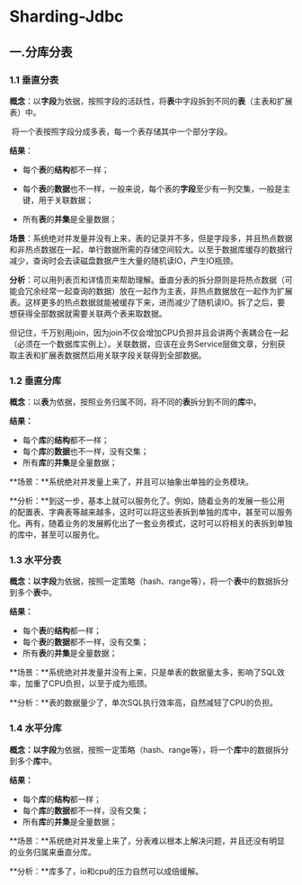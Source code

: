 # Sharding-Jdbc

## 一.分库分表

### 1.1 垂直分表

**概念**：以**字段**为依据，按照字段的活跃性，将**表**中字段拆到不同的**表**（主表和扩展表）中。

​           将一个表按照字段分成多表，每一个表存储其中一个部分字段。

**结果**：

- 每个**表**的**结构**都不一样；

- 每个**表**的**数据**也不一样，一般来说，每个表的**字段**至少有一列交集，一般是主键，用于关联数据；

- 所有**表**的**并集**是全量数据；

**场景**：系统绝对并发量并没有上来，表的记录并不多，但是字段多，并且热点数据和非热点数据在一起，单行数据所需的存储空间较大。以至于数据库缓存的数据行减少，查询时会去读磁盘数据产生大量的随机读IO，产生IO瓶颈。

**分析**：可以用列表页和详情页来帮助理解。垂直分表的拆分原则是将热点数据（可能会冗余经常一起查询的数据）放在一起作为主表，非热点数据放在一起作为扩展表。这样更多的热点数据就能被缓存下来，进而减少了随机读IO。拆了之后，要想获得全部数据就需要关联两个表来取数据。

但记住，千万别用join，因为join不仅会增加CPU负担并且会讲两个表耦合在一起（必须在一个数据库实例上）。关联数据，应该在业务Service层做文章，分别获取主表和扩展表数据然后用关联字段关联得到全部数据。



### 1.2 垂直分库

**概念**：以**表**为依据，按照业务归属不同，将不同的**表**拆分到不同的**库**中。

**结果：**

- 每个**库**的**结构**都不一样；
- 每个**库**的**数据**也不一样，没有交集；
- 所有**库**的**并集**是全量数据；

**场景：**系统绝对并发量上来了，并且可以抽象出单独的业务模块。

**分析：**到这一步，基本上就可以服务化了。例如，随着业务的发展一些公用的配置表、字典表等越来越多，这时可以将这些表拆到单独的库中，甚至可以服务化。再有，随着业务的发展孵化出了一套业务模式，这时可以将相关的表拆到单独的库中，甚至可以服务化。



### 1.3 水平分表

**概念：**以**字段**为依据，按照一定策略（hash、range等），将一个**表**中的数据拆分到多个**表**中。

**结果：**

- 每个**表**的**结构**都一样；
- 每个**表**的**数据**都不一样，没有交集；
- 所有**表**的**并集**是全量数据；

**场景：**系统绝对并发量并没有上来，只是单表的数据量太多，影响了SQL效率，加重了CPU负担，以至于成为瓶颈。

**分析：**表的数据量少了，单次SQL执行效率高，自然减轻了CPU的负担。



### 1.4 水平分库

**概念：**以**字段**为依据，按照一定策略（hash、range等），将一个**库**中的数据拆分到多个**库**中。

**结果：**

- 每个**库**的**结构**都一样；
- 每个**库**的**数据**都不一样，没有交集；
- 所有**库**的**并集**是全量数据；

**场景：**系统绝对并发量上来了，分表难以根本上解决问题，并且还没有明显的业务归属来垂直分库。

**分析：**库多了，io和cpu的压力自然可以成倍缓解。